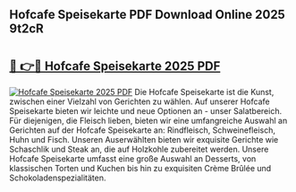 ## Hofcafe Speisekarte PDF Download Online 2025 9t2cR

# <h2><a href="http://gcb1mr.nevu.top/?p=Hofcafe+Speisekarte">🔗 👉🔴 Hofcafe Speisekarte 2025 PDF</a></h2>

[![Hofcafe Speisekarte 2025 PDF](https://i.imgur.com/dBaPXMq.png)](http://gcb1mr.nevu.top/?p=Hofcafe+Speisekarte)
Die Hofcafe Speisekarte ist die Kunst, zwischen einer Vielzahl von Gerichten zu wählen. Auf unserer Hofcafe Speisekarte bieten wir leichte und neue Optionen an - unser Salatbereich. Für diejenigen, die Fleisch lieben, bieten wir eine umfangreiche Auswahl an Gerichten auf der Hofcafe Speisekarte an: Rindfleisch, Schweinefleisch, Huhn und Fisch. Unseren Auserwählten bieten wir exquisite Gerichte wie Schaschlik und Steak an, die auf Holzkohle zubereitet werden. Unsere Hofcafe Speisekarte umfasst eine große Auswahl an Desserts, von klassischen Torten und Kuchen bis hin zu exquisiten Crème Brûlée und Schokoladenspezialitäten.
